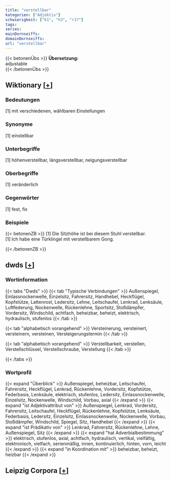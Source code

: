 ```yaml
---
title: "verstellbar"
kategorien: ["Adjektiv"]
schwierigkeit: ["k1", "h3", "r17"]
tags:
series:
mainDornseiffs:
domainDornseiffs:
url: "verstellbar"
---
```


{{< betonenÜbs >}}
**Übersetzung:**  
adjustable  
{{< /betonenÜbs >}}

## Wiktionary [[+](https://de.wiktionary.org/wiki/verstellbar)]

### Bedeutungen
[1] mit verschiedenen, wählbaren Einstellungen  

### Synonyme
[1] einstellbar  

### Unterbegriffe
[1] höhenverstellbar, längsverstellbar, neigungsverstellbar  

### Oberbegriffe
[1] veränderlich  

### Gegenwörter
[1] fest, fix  

### Beispiele
{{< betonenZB >}}
[1] Die Sitzhöhe ist bei diesem Stuhl verstellbar.  
[1] Ich habe eine Türklingel mit verstellbarem Gong.  

{{< /betonenZB >}}


## dwds [[+](https://www.dwds.de/wb/verstellbar)]

### Wortinformation
{{< tabs "Dwds" >}}
{{< tab "Typische Verbindungen" >}}
Außenspiegel, Einlassnockenwelle, Einzelsitz, Fahrersitz, Handhebel, Heckflügel, Kopfstütze, Lattenrost, Ledersitz, Lehne, Leitschaufel, Lenkrad, Lenksäule, Luftfederung, Nockenwelle, Rückenlehne, Sportsitz, Stoßdämpfer, Vordersitz, Windschild, achtfach, beheizbar, beheizt, elektrisch, hydraulisch, stufenlos
{{< /tab >}}

{{< tab "alphabetisch vorangehend" >}}
Versteinerung, versteinert, versteinern, versteinen, Versteigerungstermin
{{< /tab >}}

{{< tab "alphabetisch vorangehend" >}}
Verstellbarkeit, verstellen, Verstellschlüssel, Verstellschraube, Verstellung
{{< /tab >}}

{{< /tabs >}}

### Wortprofil
{{< expand "Überblick" >}} Außenspiegel, beheizbar, Leitschaufel, Fahrersitz, Heckflügel, Lenkrad, Rückenlehne, Vordersitz, Kopfstütze, Federbasis, Lenksäule, elektrisch, stufenlos, Ledersitz, Einlassnockenwelle, Einzelsitz, Nockenwelle, Windschild, Vorbau, axial {{< /expand >}}
{{< expand "ist Adjektivattribut von" >}} Außenspiegel, Lenkrad, Vordersitz, Fahrersitz, Leitschaufel, Heckflügel, Rückenlehne, Kopfstütze, Lenksäule, Federbasis, Ledersitz, Einzelsitz, Einlassnockenwelle, Nockenwelle, Vorbau, Stoßdämpfer, Windschild, Spiegel, Sitz, Handhebel {{< /expand >}}
{{< expand "ist Prädikativ von" >}} Lenkrad, Fahrersitz, Rückenlehne, Lehne, Außenspiegel, Sitz {{< /expand >}}
{{< expand "hat Adverbialbestimmung" >}} elektrisch, stufenlos, axial, achtfach, hydraulisch, vertikal, vielfältig, elektronisch, vielfach, serienmäßig, innen, kontinuierlich, hinten, vorn, leicht {{< /expand >}}
{{< expand "in Koordination mit" >}} beheizbar, beheizt, heizbar {{< /expand >}}

## Leipzig Corpora [[+](https://corpora.uni-leipzig.de/en/res?word=verstellbar&corpusId=deu_newscrawl-public_2018)]

